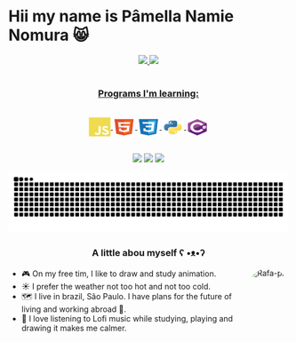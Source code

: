 # Hii my name is Pâmella Namie Nomura 😸





<div align="center">
  <a href="https://github.com/Baabie">
  <img height="180em" src="https://github-readme-stats.vercel.app/api?username=Baabie&show_icons=true&theme=dark&include_all_commits=true&count_private=true"/>
  <img height="180em" src="https://github-readme-stats.vercel.app/api/top-langs/?username=Baabie&layout=compact&langs_count=7&theme=dark"/>
</div>
  
  <div align="center"><br>
  <h3>Programs I'm learning: </h3>
<div style="display: inline_block"><br>
  <img align="center" alt="Namie-Js" height="35" width="40" src="https://raw.githubusercontent.com/devicons/devicon/master/icons/javascript/javascript-plain.svg">
  <img align="center" alt="Namie-HTML" height="30" width="40" src="https://raw.githubusercontent.com/devicons/devicon/master/icons/html5/html5-original.svg">
  <img align="center" alt="Namie-CSS" height="30" width="40" src="https://raw.githubusercontent.com/devicons/devicon/master/icons/css3/css3-original.svg">
  <img align="center" alt="Namie-Python" height="30" width="40" src="https://raw.githubusercontent.com/devicons/devicon/master/icons/python/python-original.svg">
  <img align="center" alt="Namie-Csharp" height="30" width="40" src="https://raw.githubusercontent.com/devicons/devicon/master/icons/csharp/csharp-original.svg">
   </div>
  
  
  ##
  
  <div>
  <a href="https://www.instagram.com/babiee_chan/" target="_blank"><img src="https://img.shields.io/badge/-Instagram-%23E4405F?style=for-the-badge&logo=instagram&logoColor=white" target="_blank"></a> 
  <a href = "pamella.namie@gmail.com"><img src="https://img.shields.io/badge/-Gmail-%23333?style=for-the-badge&logo=gmail&logoColor=white" target="_blank"></a>
  <a href="https://www.linkedin.com/in/pamella-namie-4407b9222/" target="_blank"><img src="https://img.shields.io/badge/-LinkedIn-%230077B5?style=for-the-badge&logo=linkedin&logoColor=white" target="_blank"></a>
    </div>
    </div>

![Snake animation](https://github.com/Baabie/Baabie/blob/output/github-contribution-grid-snake.svg)
  
  <div align="center">
       <h3>A little abou myself ʕ •ᴥ•ʔ</h3>
       <img align="right" alt="Rafa-pic" height="200" style="border-radius:50px;" src="https://media3.giphy.com/media/3yBmlfwaH0Ll9L00RC/giphy.gif?cid=790b7611c11f892597405dc3930dd9f8f88ea9dd0871cb41&rid=giphy.gif&ct=s">
  </div>
    

    
 - 🎮 On my free tim, I like to draw and study animation.  
 - ☀️ I prefer the weather not too hot and not too cold.
 - 🗺️ I live in brazil, São Paulo. I have plans for the future of living and working abroad 🛫.
 - 🎵 I love listening to Lofi music while studying, playing and drawing it makes me calmer.
    
